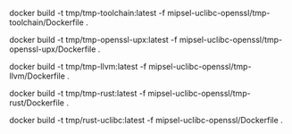 docker build -t tmp/tmp-toolchain:latest -f mipsel-uclibc-openssl/tmp-toolchain/Dockerfile .


docker build -t tmp/tmp-openssl-upx:latest -f mipsel-uclibc-openssl/tmp-openssl-upx/Dockerfile .


docker build -t tmp/tmp-llvm:latest -f mipsel-uclibc-openssl/tmp-llvm/Dockerfile .

docker build -t tmp/tmp-rust:latest -f mipsel-uclibc-openssl/tmp-rust/Dockerfile .



docker build -t tmp/rust-uclibc:latest -f mipsel-uclibc-openssl/Dockerfile .
